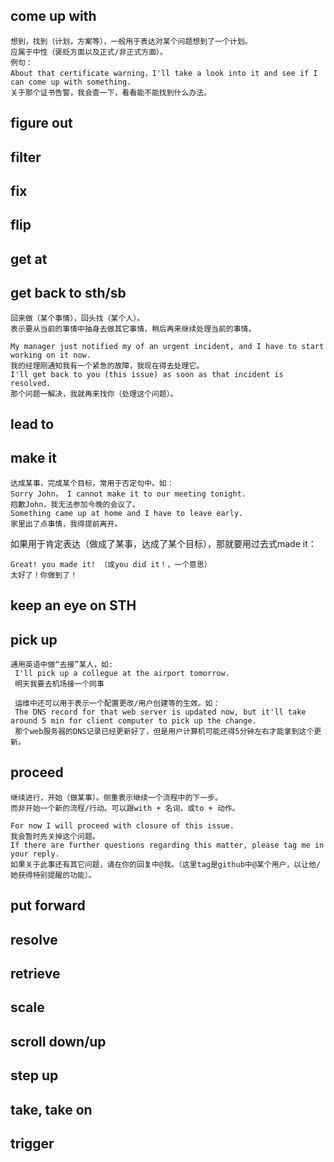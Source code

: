 
## come up with
```
想到，找到（计划，方案等），一般用于表达对某个问题想到了一个计划。
应属于中性（褒贬方面以及正式/非正式方面）。
例句：
About that certificate warning，I'll take a look into it and see if I can come up with something.
关于那个证书告警，我会查一下，看看能不能找到什么办法。
```
## figure out
## filter
## fix
## flip
## get at
## get back to sth/sb
```
回来做（某个事情），回头找（某个人）。
表示要从当前的事情中抽身去做其它事情，稍后再来继续处理当前的事情。

My manager just notified my of an urgent incident, and I have to start working on it now.
我的经理刚通知我有一个紧急的故障，我现在得去处理它。
I'll get back to you (this issue) as soon as that incident is resolved.
那个问题一解决，我就再来找你（处理这个问题）。

```
## lead to
## make it
```
达成某事，完成某个目标，常用于否定句中。如：
Sorry John， I cannot make it to our meeting tonight. 
抱歉John，我无法参加今晚的会议了。
Something came up at home and I have to leave early.
家里出了点事情，我得提前离开。
```
如果用于肯定表达（做成了某事，达成了某个目标），那就要用过去式made it：
```
Great! you made it! （或you did it！，一个意思）
太好了！你做到了！
```
## keep an eye on STH
## pick up
```
通用英语中做“去接”某人，如:
 I'll pick up a collegue at the airport tomorrow.
 明天我要去机场接一个同事
 
 运维中还可以用于表示一个配置更改/用户创建等的生效。如：
 The DNS record for that web server is updated now, but it'll take around 5 min for client computer to pick up the change.
 那个web服务器的DNS记录已经更新好了，但是用户计算机可能还得5分钟左右才能拿到这个更新。
```
## proceed
```
继续进行，开始（做某事）。侧重表示继续一个流程中的下一步。
而非开始一个新的流程/行动。可以跟with + 名词，或to + 动作。

For now I will proceed with closure of this issue.
我会暂时先关掉这个问题。
If there are further questions regarding this matter, please tag me in your reply. 
如果关于此事还有其它问题，请在你的回复中@我。（这里tag是github中@某个用户，以让他/她获得特别提醒的功能）。
```
## put forward
## resolve
## retrieve 
## scale
## scroll down/up
## step up
## take, take on
## trigger